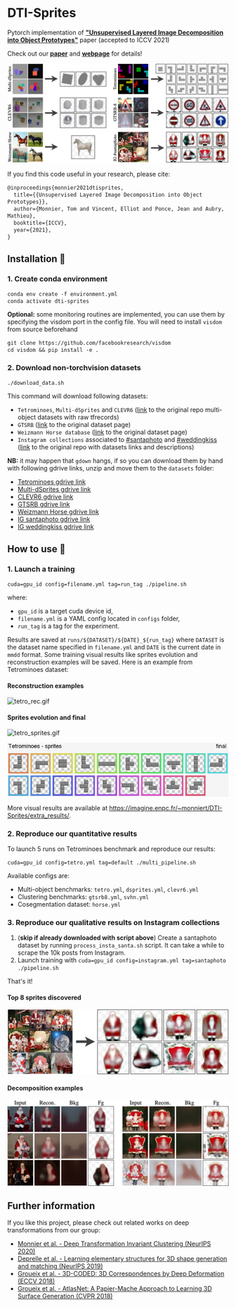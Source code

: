 # DTI-Sprites

Pytorch implementation of [**"Unsupervised Layered Image Decomposition into Object 
Prototypes"**](https://arxiv.org/abs/2104.14575) paper (accepted to ICCV 2021)

Check out our [**paper**](https://arxiv.org/abs/2104.14575) and 
[**webpage**](https://imagine.enpc.fr/~monniert/DTI-Sprites) for details!

![teaser.jpg](./media/sprites.jpg)

If you find this code useful in your research, please cite:

```
@inproceedings{monnier2021dtisprites,
  title={{Unsupervised Layered Image Decomposition into Object Prototypes}},
  author={Monnier, Tom and Vincent, Elliot and Ponce, Jean and Aubry, Mathieu},
  booktitle={ICCV},
  year={2021},
}
```

## Installation :construction_worker:

### 1. Create conda environment

```
conda env create -f environment.yml
conda activate dti-sprites
```

**Optional:** some monitoring routines are implemented, you can use them by specifying the 
visdom port in the config file. You will need to install `visdom` from source beforehand

```
git clone https://github.com/facebookresearch/visdom
cd visdom && pip install -e .
```

### 2. Download non-torchvision datasets

```
./download_data.sh
```

This command will download following datasets:

- `Tetrominoes`, `Multi-dSprites` and `CLEVR6` 
  ([link](https://github.com/deepmind/multi_object_datasets/) to the original repo 
  multi-object datasets with raw tfrecords)
- `GTSRB` ([link](https://benchmark.ini.rub.de/gtsrb_dataset.html) to the original dataset 
  page)
- `Weizmann Horse database`
  ([link](https://avaminzhang.wordpress.com/2012/12/07/%E3%80%90dataset%E3%80%91weizmann-horses/) 
  to the original dataset page)
- `Instagram collections` associated to 
  [#santaphoto](https://www.instagram.com/explore/tags/santaphoto/) and 
  [#weddingkiss](https://www.instagram.com/explore/tags/weddingkiss/) 
  ([link](https://github.com/monniert/dti-clustering) to the original repo with
  datasets links and descriptions)

**NB:** it may happen that `gdown` hangs, if so you can download them by hand with following 
gdrive links, unzip and move them to the `datasets` folder:

- [Tetrominoes gdrive 
  link](https://drive.google.com/file/d/1unCVwJbytG1wHZCQfk41otdtmR8yU1AH/view?usp=sharing)
- [Multi-dSprites gdrive 
  link](https://drive.google.com/file/d/110RrDlhx_fjXymzmTx1nkC3ZMPmMXjsv/view?usp=sharing)
- [CLEVR6 gdrive 
  link](https://drive.google.com/file/d/12c7ZRNWKzqosz5aUOfL0XBmLHrcN240r/view?usp=sharing)
- [GTSRB gdrive 
  link](https://drive.google.com/file/d/1d5rlgYeH087oT6AnTNAHtwrnRXv3WeRR/view?usp=sharing)
- [Weizmann Horse gdrive 
  link](https://drive.google.com/file/d/1fQSWQUCwIB6zkA65D4wlbaGmIg8iO6Ja/view?usp=sharing)
- [IG santaphoto gdrive 
  link](https://drive.google.com/file/d/1tv5-\_Iz-LD6-FqFxF67py9ot97BOZbUc/view?usp=sharing)
- [IG weddingkiss gdrive 
  link](https://drive.google.com/file/d/1OCLvojYDomLnI6zP6QghgIkZ8PWwmqCD/view?usp=sharing)

## How to use :rocket:

### 1. Launch a training

```
cuda=gpu_id config=filename.yml tag=run_tag ./pipeline.sh
```

where:
- `gpu_id` is a target cuda device id,
- `filename.yml` is a YAML config located in `configs` folder,
- `run_tag` is a tag for the experiment.

Results are saved at `runs/${DATASET}/${DATE}_${run_tag}` where `DATASET` is the dataset name 
specified in `filename.yml` and `DATE` is the current date in `mmdd` format. Some training 
visual results like sprites evolution and reconstruction examples
will be saved. Here is an example from Tetrominoes dataset:

#### Reconstruction examples

![tetro_rec.gif](./media/tetro_rec.gif)

#### Sprites evolution and final

![tetro_sprites.gif](./media/tetro_sprites.gif)

![tetro_sprites_final.png](./media/tetro_sprites_final.png)

More visual results are available at 
https://imagine.enpc.fr/~monniert/DTI-Sprites/extra_results/.

### 2. Reproduce our quantitative results 

To launch 5 runs on Tetrominoes benchmark and reproduce our results:
```
cuda=gpu_id config=tetro.yml tag=default ./multi_pipeline.sh
```

Available configs are:

- Multi-object benchmarks: `tetro.yml`, `dsprites.yml`, `clevr6.yml`
- Clustering benchmarks: `gtsrb8.yml`, `svhn.yml`
- Cosegmentation dataset: `horse.yml`

### 3. Reproduce our qualitative results on Instagram collections

1. (**skip if already downloaded with script above**) Create a santaphoto dataset by running 
   `process_insta_santa.sh` script. It can take a while to scrape the 10k posts from 
   Instagram.
2. Launch training with `cuda=gpu_id config=instagram.yml tag=santaphoto ./pipeline.sh`

That's it!

#### Top 8 sprites discovered

![santa_sprites.jpg](./media/santa_sprites.jpg)

#### Decomposition examples

![santa_rec.jpg](./media/santa_rec.jpg)

## Further information

If you like this project, please check out related works on deep transformations from our 
group:

- [Monnier et al. - Deep Transformation Invariant Clustering (NeurIPS 
  2020)](https://arxiv.org/abs/2006.11132)
- [Deprelle et al. - Learning elementary structures for 3D shape generation and matching 
  (NeurIPS 2019)](https://arxiv.org/abs/1908.04725)
- [Groueix et al. - 3D-CODED: 3D Correspondences by Deep Deformation (ECCV
  2018)](https://arxiv.org/abs/1806.05228)
- [Groueix et al. - AtlasNet: A Papier-Mache Approach to Learning 3D Surface Generation (CVPR 
  2018)](https://arxiv.org/abs/1802.05384)
